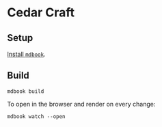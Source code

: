 # Cedar Craft

## Setup

[Install `mdbook`](https://rust-lang.github.io/mdBook/guide/installation.html).

## Build

`mdbook build`

To open in the browser and render on every change:

`mdbook watch --open`

